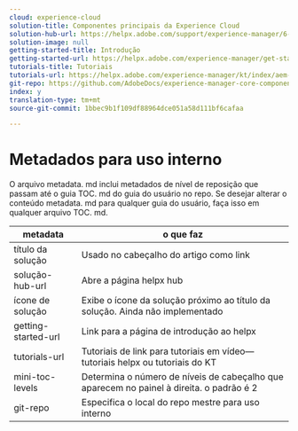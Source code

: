 ```yaml
---
cloud: experience-cloud
solution-title: Componentes principais da Experience Cloud
solution-hub-url: https://helpx.adobe.com/support/experience-manager/6-4.html
solution-image: null
getting-started-title: Introdução
getting-started-url: https://helpx.adobe.com/experience-manager/get-started.html
tutorials-title: Tutoriais
tutorials-url: https://helpx.adobe.com/experience-manager/kt/index/aem-6-4-videos.html
git-repo: https://github.com/AdobeDocs/experience-manager-core-components.en
index: y
translation-type: tm+mt
source-git-commit: 1bbec9b1f109df88964dce051a58d111bf6cafaa

---
```



# Metadados para uso interno

O arquivo metadata. md inclui metadados de nível de reposição que passam até o guia TOC. md do guia do usuário no repo. Se desejar alterar o conteúdo metadata. md para qualquer guia do usuário, faça isso em qualquer arquivo TOC. md.

| metadata | o que faz |
|--- |--- |
| título da solução | Usado no cabeçalho do artigo como link |
| solução-hub-url | Abre a página helpx hub |
| ícone de solução | Exibe o ícone da solução próximo ao título da solução. Ainda não implementado |
| getting-started-url | Link para a página de introdução ao helpx |
| tutorials-url | Tutoriais de link para tutoriais em vídeo—tutoriais helpx ou tutoriais do KT |
| mini-toc-levels | Determina o número de níveis de cabeçalho que aparecem no painel à direita. o padrão é 2 |
| git-repo | Especifica o local do repo mestre para uso interno |
